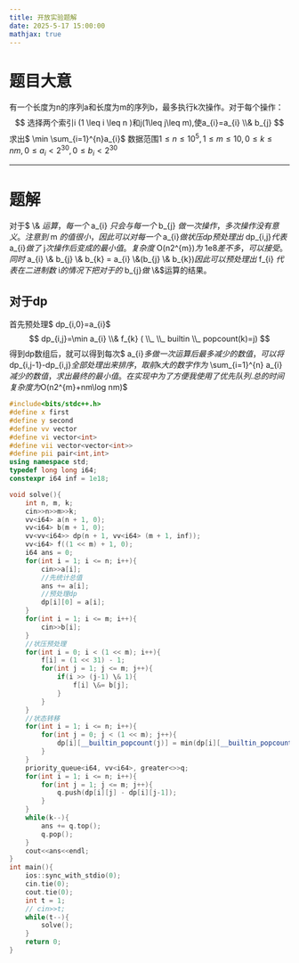 ```yaml
---
title: 开放实验题解
date: 2025-5-17 15:00:00
mathjax: true
---
```




# 题目大意

有一个长度为n的序列a和长度为m的序列b，最多执行k次操作。对于每个操作：
$$
 选择两个索引i (1 \leq i \leq n )和j(1\leq j\leq m),使a_{i}=a_{i} \\& b_{j} 
$$
求出$ \min \sum_{i=1}^{n}a_{i}$
数据范围$1 \leq n \leq 10^{5}, 1 \leq m \leq 10, 0\leq k \leq nm, 0\leq a_{i}\lt 2^{30},0\leq b_{i} \lt 2^{30}$
***
# 题解
对于$ \\& $运算，每一个$ a_{i} $只会与每一个$ b_{j} $做一次操作，多次操作没有意义。
注意到$ m $的值很小，因此可以对每一个$ a_{i}$做状压dp预处理出$ dp_{i,j}$代表$ a_{i}$做了$ j$次操作后变成的最小值。复杂度$ O(n2^{m})$为$ 1e8$差不多，可以接受。
同时$ a_{i} \\& b_{j} \\& b_{k} = a_{i} \\&(b_{j} \\& b_{k})$因此可以预处理出$ f_{i} $代表在二进制数$ i$的情况下把对于的$ b_{j}$做$ \\&$运算的结果。
## 对于dp
首先预处理$ dp_{i,0}=a_{i}$
$$
 dp_{i,j}=\min a_{i} \\& f_{k}  ( \\_ \\_ builtin \\_ popcount(k)=j)
$$
得到dp数组后，就可以得到每次$ a_{i}$多做一次运算后最多减少的数值，可以将$ dp_{i,j-1}-dp_{i,j}$全部处理出来排序，取前$k$大的数字作为$ \sum_{i=1}^{n} a_{i}$减少的数值，求出最终的最小值。
在实现中为了方便我使用了优先队列.
总的时间复杂度为$O(n2^{m}+nm\log nm)$

```cpp
#include<bits/stdc++.h>
#define x first
#define y second
#define vv vector
#define vi vector<int>
#define vii vector<vector<int>>
#define pii pair<int,int>
using namespace std;
typedef long long i64;
constexpr i64 inf = 1e18;

void solve(){
    int n, m, k;
    cin>>n>>m>>k;
    vv<i64> a(n + 1, 0);
    vv<i64> b(m + 1, 0);
    vv<vv<i64>> dp(n + 1, vv<i64> (m + 1, inf));
    vv<i64> f((1 << m) + 1, 0);
    i64 ans = 0;
    for(int i = 1; i <= n; i++){
        cin>>a[i];
        //先统计总值
        ans += a[i];
        //预处理dp
        dp[i][0] = a[i];
    }
    for(int i = 1; i <= m; i++){
        cin>>b[i];
    }
    //状压预处理
    for(int i = 0; i < (1 << m); i++){
        f[i] = (1 << 31) - 1;
        for(int j = 1; j <= m; j++){
            if(i >> (j-1) \& 1){
                f[i] \&= b[j];
            }
        }
    }
    //状态转移
    for(int i = 1; i <= n; i++){
        for(int j = 0; j < (1 << m); j++){
            dp[i][__builtin_popcount(j)] = min(dp[i][__builtin_popcount(j)], a[i] \& f[j]);
        }
    }
    priority_queue<i64, vv<i64>, greater<>>q;
    for(int i = 1; i <= n; i++){
        for(int j = 1; j <= m; j++){
            q.push(dp[i][j] - dp[i][j-1]);
        }
    }
    while(k--){
        ans += q.top();
        q.pop();
    }
    cout<<ans<<endl;
}
int main(){
    ios::sync_with_stdio(0);
    cin.tie(0);
    cout.tie(0);
    int t = 1;
    // cin>>t;
    while(t--){
        solve();
    }
    return 0;
}
```